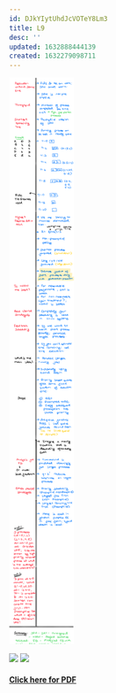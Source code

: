 ```yaml
---
id: DJkYIytUhdJcVOTeY8Lm3
title: L9
desc: ''
updated: 1632888444139
created: 1632279098711
---
```

![](assets/images/L9_OS_Image.PNG) 

![](/assets/images/2021-09-22-09-18-21.png)
![](/assets/images/2021-09-22-09-18-05.png)

#### [Click here for PDF](/assets/L9_OS.pdf)
